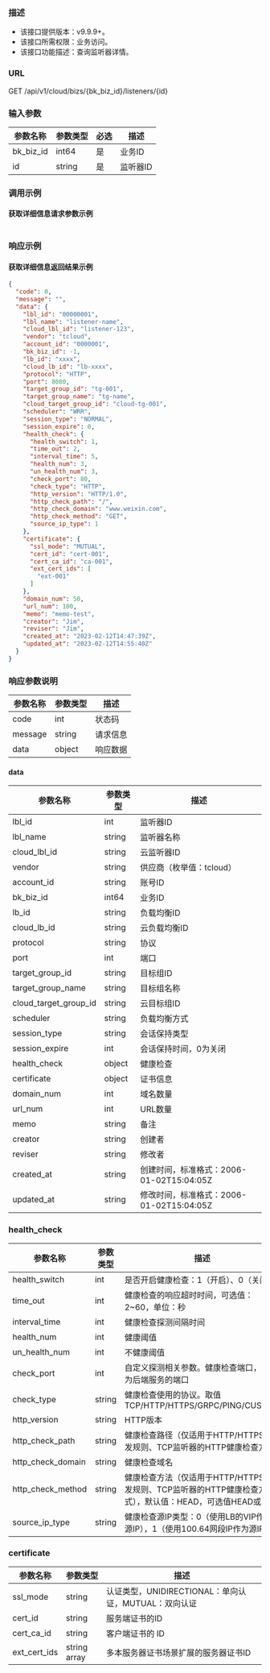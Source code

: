 ### 描述

- 该接口提供版本：v9.9.9+。
- 该接口所需权限：业务访问。
- 该接口功能描述：查询监听器详情。

### URL

GET /api/v1/cloud/bizs/{bk_biz_id}/listeners/{id}

### 输入参数

| 参数名称      | 参数类型   | 必选 | 描述    |
|-----------|--------|----|-------|
| bk_biz_id | int64  | 是  | 业务ID  |
| id        | string | 是  | 监听器ID |

### 调用示例

#### 获取详细信息请求参数示例

```json
```

### 响应示例

#### 获取详细信息返回结果示例

```json
{
  "code": 0,
  "message": "",
  "data": {
    "lbl_id": "00000001",
    "lbl_name": "listener-name",
    "cloud_lbl_id": "listener-123",
    "vendor": "tcloud",
    "account_id": "0000001",
    "bk_biz_id": -1,
    "lb_id": "xxxx",
    "cloud_lb_id": "lb-xxxx",
    "protocol": "HTTP",
    "port": 8080,
    "target_group_id": "tg-001",
    "target_group_name": "tg-name",
    "cloud_target_group_id": "cloud-tg-001",
    "scheduler": "WRR",
    "session_type": "NORMAL",
    "session_expire": 0,
    "health_check": {
      "health_switch": 1,
      "time_out": 2,
      "interval_time": 5,
      "health_num": 3,
      "un_health_num": 3,
      "check_port": 80,
      "check_type": "HTTP",
      "http_version": "HTTP/1.0",
      "http_check_path": "/",
      "http_check_domain": "www.weixin.com",
      "http_check_method": "GET",
      "source_ip_type": 1
    },
    "certificate": {
      "ssl_mode": "MUTUAL",
      "cert_id": "cert-001",
      "cert_ca_id": "ca-001",
      "ext_cert_ids": [
        "ext-001"
      ]
    },
    "domain_num": 50,
    "url_num": 100,
    "memo": "memo-test",
    "creator": "Jim",
    "reviser": "Jim",
    "created_at": "2023-02-12T14:47:39Z",
    "updated_at": "2023-02-12T14:55:40Z"
  }
}
```

### 响应参数说明

| 参数名称    | 参数类型   | 描述   |
|---------|--------|------|
| code    | int    | 状态码  |
| message | string | 请求信息 |
| data    | object | 响应数据 |

#### data

| 参数名称                  | 参数类型   | 描述                             |
|-----------------------|--------|--------------------------------|
| lbl_id                | int    | 监听器ID                          |
| lbl_name              | string | 监听器名称                          |
| cloud_lbl_id          | string | 云监听器ID                         |
| vendor                | string | 供应商（枚举值：tcloud）                |
| account_id            | string | 账号ID                           |
| bk_biz_id             | int64  | 业务ID                           |
| lb_id                 | string | 负载均衡ID                         |
| cloud_lb_id           | string | 云负载均衡ID                        |
| protocol              | string | 协议                             |
| port                  | int    | 端口                             |
| target_group_id       | string | 目标组ID                          |
| target_group_name     | string | 目标组名称                          |
| cloud_target_group_id | string | 云目标组ID                         |
| scheduler             | string | 负载均衡方式                         |
| session_type          | string | 会话保持类型                         |
| session_expire        | int    | 会话保持时间，0为关闭                    |
| health_check          | object | 健康检查                           |
| certificate           | object | 证书信息                           |
| domain_num            | int    | 域名数量                           |
| url_num               | int    | URL数量                          |
| memo                  | string | 备注                             |
| creator               | string | 创建者                            |
| reviser               | string | 修改者                            |
| created_at            | string | 创建时间，标准格式：2006-01-02T15:04:05Z |
| updated_at            | string | 修改时间，标准格式：2006-01-02T15:04:05Z |

### health_check

| 参数名称              | 参数类型   | 描述                                                                |
|-------------------|--------|-------------------------------------------------------------------|
| health_switch     | int    | 是否开启健康检查：1（开启）、0（关闭）                                              |
| time_out          | int    | 健康检查的响应超时时间，可选值：2~60，单位：秒                                         |
| interval_time     | int    | 健康检查探测间隔时间                                                        |
| health_num        | int    | 健康阈值                                                              |
| un_health_num     | int    | 不健康阈值                                                             |
| check_port        | int    | 自定义探测相关参数。健康检查端口，默认为后端服务的端口                                       |
| check_type        | string | 健康检查使用的协议。取值 TCP/HTTP/HTTPS/GRPC/PING/CUSTOM                      |
| http_version      | string | HTTP版本                                                            |
| http_check_path   | string | 健康检查路径（仅适用于HTTP/HTTPS转发规则、TCP监听器的HTTP健康检查方式）                      |
| http_check_domain | string | 健康检查域名                                                            |
| http_check_method | string | 健康检查方法（仅适用于HTTP/HTTPS转发规则、TCP监听器的HTTP健康检查方式），默认值：HEAD，可选值HEAD或GET |
| source_ip_type    | string | 健康检查源IP类型：0（使用LB的VIP作为源IP），1（使用100.64网段IP作为源IP）                   |

### certificate

| 参数名称         | 参数类型         | 描述                                   |
|--------------|--------------|--------------------------------------|
| ssl_mode     | string       | 认证类型，UNIDIRECTIONAL：单向认证，MUTUAL：双向认证 |
| cert_id      | string       | 服务端证书的ID                             |
| cert_ca_id   | string       | 客户端证书的 ID                            |
| ext_cert_ids | string array | 多本服务器证书场景扩展的服务器证书ID                  |
